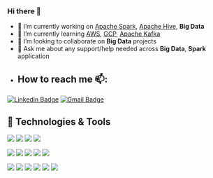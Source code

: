 ### Hi there 👋


- 🔭 I’m currently working on [Apache Spark](https://github.com/apache/spark), [Apache Hive](https://github.com/apache/hive), **Big Data**
- 🌱 I’m currently learning [AWS](https://aws.amazon.com/), [GCP](https://cloud.google.com/), [Apache Kafka](https://github.com/apache/kafka)
- 👯 I’m looking to collaborate on **Big Data** projects
- 💬 Ask me about any support/help needed across **Big Data**, **Spark** application
- ## How to reach me 📫: 
[![Linkedin Badge](https://img.shields.io/badge/-mintuchoudhary-blue?style=flat-square&logo=Linkedin&logoColor=white&link=https://www.linkedin.com/in/mintuchoudhary)](https://www.linkedin.com/in/mintuchoudhary) [![Gmail Badge](https://img.shields.io/badge/-mintuchoudhary01@gmail.com-blue?style=flat-square&logo=Gmail&logoColor=white)](mailto:mintuchoudhary01@gmail.com) 


## 🔧 Technologies & Tools
![](https://img.shields.io/badge/Code-Java-informational?style=flat&logo=java&logoColor=white&color=6aa6f8)
![](https://img.shields.io/badge/Code-Scala-informational?style=flat&logo=scala&logoColor=white&color=6aa6f8)
![](https://img.shields.io/badge/Code-Python-informational?style=flat&logo=python&logoColor=white&color=6aa6f8)
![](https://img.shields.io/badge/Code-SQL-informational?style=flat&logo=sql&logoColor=white&color=6aa6f8)

![](https://img.shields.io/badge/Tools-Spark-informational?style=flat&logo=apache-spark&logoColor=white&color=6aa6f8)
![](https://img.shields.io/badge/Tools-MapReduce-informational?style=flat&logo=apache-mapreduce&logoColor=white&color=6aa6f8)
![](https://img.shields.io/badge/Tools-Hadoop-informational?style=flat&logo=apache-airflow&logoColor=white&color=6aa6f8)
![](https://img.shields.io/badge/Tools-Docker-informational?style=flat&logo=docker&logoColor=white&color=6aa6f8)
![](https://img.shields.io/badge/Tools-Spring-informational?style=flat&logo=spring&logoColor=white&color=6aa6f8)


![](https://img.shields.io/badge/DB-Hive-informational?style=flat&logo=hive&logoColor=white&color=6aa6f8)
![](https://img.shields.io/badge/DB-Impala-informational?style=flat&logo=impala&logoColor=white&color=6aa6f8)
![](https://img.shields.io/badge/DB-MongoDB-informational?style=flat&logo=presto&logoColor=white&color=6aa6f8)
![](https://img.shields.io/badge/DB-BigQuery-informational?style=flat&logo=google-cloud&logoColor=white&color=6aa6f8)
![](https://img.shields.io/badge/DB-MySQL-informational?style=flat&logo=mysql&logoColor=white&color=6aa6f8)
![](https://img.shields.io/badge/DB-Oracle-informational?style=flat&logo=oracle&logoColor=white&color=6aa6f8)




<!--
**mintuchoudhary/mintuchoudhary** is a ✨ _special_ ✨ repository because its `README.md` (this file) appears on your GitHub profile.

Here are some ideas to get you started:

- 🔭 I’m currently working on [Apache Spark](https://github.com/apache/spark) [Apache Hive] (https://github.com/apache/hive)
- 🌱 I’m currently learning [AWS], [GCP], [Apache Kafka](https://github.com/apache/kafka)
- 👯 I’m looking to collaborate on [Big Data] projects
- 💬 Ask me about any support/help needed across Big Data, Spark application
- 📫 How to reach me:  

- 😄 Pronouns: ...
- ⚡ Fun fact: ...
-->
